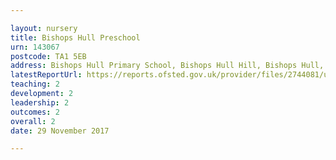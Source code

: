 ```yaml
---

layout: nursery
title: Bishops Hull Preschool
urn: 143067
postcode: TA1 5EB
address: Bishops Hull Primary School, Bishops Hull Hill, Bishops Hull, Taunton, Somerset, TA1 5EB
latestReportUrl: https://reports.ofsted.gov.uk/provider/files/2744081/urn/143067.pdf
teaching: 2
development: 2
leadership: 2
outcomes: 2
overall: 2
date: 29 November 2017

---
```

